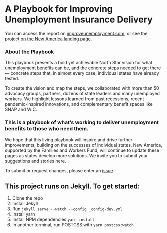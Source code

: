 # A Playbook for Improving Unemployment Insurance Delivery
You can access the report on [improveunemployment.com](https://improveunemployment.com/), or see the project [on the New America landing page](https://www.newamerica.org/new-practice-lab/playbook/improve-unemployment/).

### About the Playbook
This playbook presents a bold yet achievable North Star vision for what unemployment benefits can be, and the concrete steps needed to get there — concrete steps that, in almost every case, individual states have already tested.

To create the vision and map the steps, we collaborated with more than 50 advocacy groups, partners, dozens of state leaders and many unemployed workers. We highlight lessons learned from past recessions, recent pandemic-inspired innovations, and complementary benefit spaces like SNAP and WIC.

### This is a playbook of what’s working to deliver unemployment benefits to those who need them.
We hope that this living playbook will inspire and drive further improvements, building on the successes of individual states. New America, supported by the Families and Workers Fund, will continue to update these pages as states develop more solutions. We invite you to submit your suggestions and stories here.

To submit or request changes, please enter an [issue](https://github.com/Bloom-Works/new-america/issues/new).

## This project runs on Jekyll. To get started:

1. Clone the repo
2. Install Jekyll
3. Run `jekyll serve --watch --config _config-dev.yml`
4. Install yarn
5. Install NPM dependencies `yarn install`
6. In another terminal, run POSTCSS with `yarn postcss:watch`
